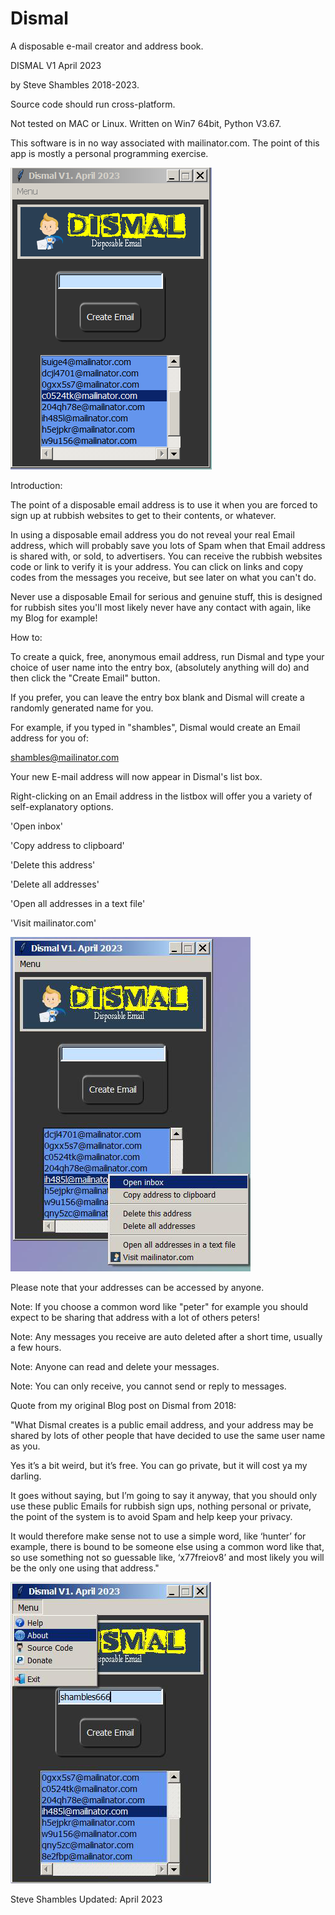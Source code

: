 # Dismal
A disposable e-mail creator and address book.

DISMAL V1 April 2023

by Steve Shambles 2018-2023.

Source code should run cross-platform.

Not tested on MAC or Linux.
Written on Win7 64bit, Python V3.67.

This software is in no way associated with
mailinator.com. The point of this app is 
mostly a personal programming exercise.

![Alt Text](https://github.com/Steve-Shambles/Dismal/blob/main/screenshots/dismal_screenshot_1.png)

Introduction:

The point of a disposable email address is to use it when you are forced to sign up at rubbish websites to get to their contents, or whatever.

In using a disposable email address you do not reveal your real Email address, which will probably save you lots of Spam when that Email address is shared with, or sold,
to advertisers. You can receive the rubbish websites code or link to verify it is your address. You can click on links and copy codes from the messages you receive, but see later on what you can't do.

Never use a disposable Email for serious and genuine stuff, this is designed for rubbish sites you'll most likely never have any contact with again, like my Blog for example!

How to:

To create a quick, free, anonymous email address, run Dismal and type your choice of user name into the entry box, (absolutely anything will do)
and then click the "Create Email" button.

If you prefer, you can leave the entry box blank and Dismal will create a randomly generated name for you.

For example, if you typed in "shambles", Dismal would create an Email address for you of:

shambles@mailinator.com

Your new E-mail address will now appear in Dismal's list box.

Right-clicking on an Email address in the listbox will offer you a variety of self-explanatory options.

'Open inbox'

'Copy address to clipboard'

'Delete this address'

'Delete all addresses'

'Open all addresses in a text file'

'Visit mailinator.com'

![Alt Text](https://github.com/Steve-Shambles/Dismal/blob/main/screenshots/dismal_screenshot_2.png)


Please note that your addresses can be accessed by anyone. 

Note: If you choose a common word like "peter" for example
      you should expect to be sharing that address with 
      a lot of others peters!

Note: Any messages you receive are auto deleted 
      after a short time, usually a few hours.
	  
Note: Anyone can read and delete your messages.

Note: You can only receive, you cannot send
      or reply to messages.
	  

Quote from my original Blog post on Dismal from 2018:

"What Dismal creates is a public email address, and your address may be shared by lots of other people that have decided to use the same user name as you.

Yes it’s a bit weird, but it’s free. You can go private, but it will cost ya my darling.

It goes without saying, but I’m going to say it anyway, that you should only use these public Emails for rubbish sign ups, nothing personal or private, the point of the
system is to avoid Spam and help keep your privacy.

It would therefore make sense not to use a simple word, like ‘hunter’ for example, there is bound to be someone else  using a common word like that, so use something  not so guessable like, ‘x77freiov8’ and most likely you will be the only one using that address."

![Alt Text](https://github.com/Steve-Shambles/Dismal/blob/main/screenshots/dismal_screenshot_3.png)


Steve Shambles 
Updated: April 2023

